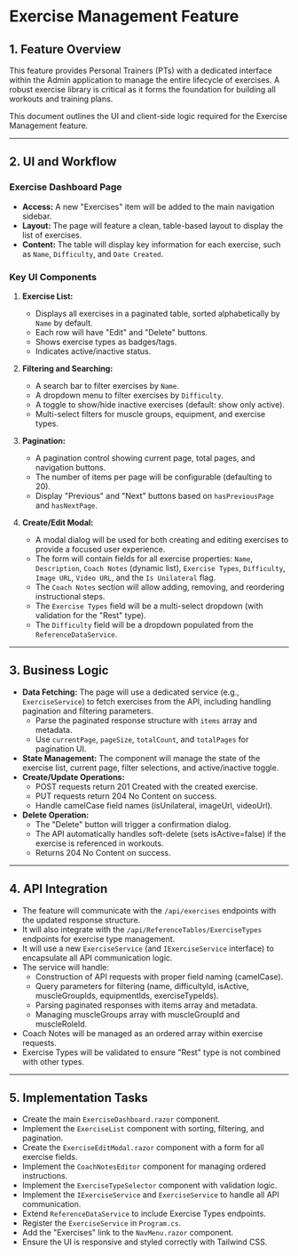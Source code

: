 # Exercise Management Feature

## 1. Feature Overview

This feature provides Personal Trainers (PTs) with a dedicated interface within the Admin application to manage the entire lifecycle of exercises. A robust exercise library is critical as it forms the foundation for building all workouts and training plans.

This document outlines the UI and client-side logic required for the Exercise Management feature.

---

## 2. UI and Workflow

### Exercise Dashboard Page

- **Access:** A new "Exercises" item will be added to the main navigation sidebar.
- **Layout:** The page will feature a clean, table-based layout to display the list of exercises.
- **Content:** The table will display key information for each exercise, such as `Name`, `Difficulty`, and `Date Created`.

### Key UI Components

1.  **Exercise List:**
    *   Displays all exercises in a paginated table, sorted alphabetically by `Name` by default.
    *   Each row will have "Edit" and "Delete" buttons.
    *   Shows exercise types as badges/tags.
    *   Indicates active/inactive status.

2.  **Filtering and Searching:**
    *   A search bar to filter exercises by `Name`.
    *   A dropdown menu to filter exercises by `Difficulty`.
    *   A toggle to show/hide inactive exercises (default: show only active).
    *   Multi-select filters for muscle groups, equipment, and exercise types.

3.  **Pagination:**
    *   A pagination control showing current page, total pages, and navigation buttons.
    *   The number of items per page will be configurable (defaulting to 20).
    *   Display "Previous" and "Next" buttons based on `hasPreviousPage` and `hasNextPage`.

4.  **Create/Edit Modal:**
    *   A modal dialog will be used for both creating and editing exercises to provide a focused user experience.
    *   The form will contain fields for all exercise properties: `Name`, `Description`, `Coach Notes` (dynamic list), `Exercise Types`, `Difficulty`, `Image URL`, `Video URL`, and the `Is Unilateral` flag.
    *   The `Coach Notes` section will allow adding, removing, and reordering instructional steps.
    *   The `Exercise Types` field will be a multi-select dropdown (with validation for the "Rest" type).
    *   The `Difficulty` field will be a dropdown populated from the `ReferenceDataService`.

---

## 3. Business Logic

- **Data Fetching:** The page will use a dedicated service (e.g., `ExerciseService`) to fetch exercises from the API, including handling pagination and filtering parameters.
  - Parse the paginated response structure with `items` array and metadata.
  - Use `currentPage`, `pageSize`, `totalCount`, and `totalPages` for pagination UI.
- **State Management:** The component will manage the state of the exercise list, current page, filter selections, and active/inactive toggle.
- **Create/Update Operations:** 
  - POST requests return 201 Created with the created exercise.
  - PUT requests return 204 No Content on success.
  - Handle camelCase field names (isUnilateral, imageUrl, videoUrl).
- **Delete Operation:** 
  - The "Delete" button will trigger a confirmation dialog.
  - The API automatically handles soft-delete (sets isActive=false) if the exercise is referenced in workouts.
  - Returns 204 No Content on success.

---

## 4. API Integration

- The feature will communicate with the `/api/exercises` endpoints with the updated response structure.
- It will also integrate with the `/api/ReferenceTables/ExerciseTypes` endpoints for exercise type management.
- It will use a new `ExerciseService` (and `IExerciseService` interface) to encapsulate all API communication logic.
- The service will handle:
  - Construction of API requests with proper field naming (camelCase).
  - Query parameters for filtering (name, difficultyId, isActive, muscleGroupIds, equipmentIds, exerciseTypeIds).
  - Parsing paginated responses with items array and metadata.
  - Managing muscleGroups array with muscleGroupId and muscleRoleId.
- Coach Notes will be managed as an ordered array within exercise requests.
- Exercise Types will be validated to ensure "Rest" type is not combined with other types.

---

## 5. Implementation Tasks

- Create the main `ExerciseDashboard.razor` component.
- Implement the `ExerciseList` component with sorting, filtering, and pagination.
- Create the `ExerciseEditModal.razor` component with a form for all exercise fields.
- Implement the `CoachNotesEditor` component for managing ordered instructions.
- Implement the `ExerciseTypeSelector` component with validation logic.
- Implement the `IExerciseService` and `ExerciseService` to handle all API communication.
- Extend `ReferenceDataService` to include Exercise Types endpoints.
- Register the `ExerciseService` in `Program.cs`.
- Add the "Exercises" link to the `NavMenu.razor` component.
- Ensure the UI is responsive and styled correctly with Tailwind CSS.